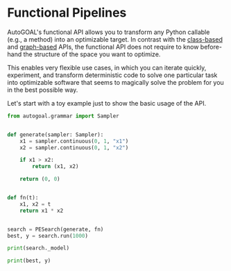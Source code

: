 # Functional Pipelines

AutoGOAL's functional API allows you to transform any Python callable (e.g., a method)
into an optimizable target. In contrast with the [class-based](/guide/cfg/) and [graph-based](/guide/graph/) APIs,
the functional API does not require to know before-hand the structure of the space you want to optimize.

This enables very flexible use cases, in which you can iterate quickly, experiment, and transform deterministic code to solve
one particular task into optimizable software that seems to magically solve the problem for you in the best possible way.

Let's start with a toy example just to show the basic usage of the API.

```python
from autogoal.grammar import Sampler


def generate(sampler: Sampler):
    x1 = sampler.continuous(0, 1, "x1")
    x2 = sampler.continuous(0, 1, "x2")

    if x1 > x2:
        return (x1, x2)

    return (0, 0)


def fn(t):
    x1, x2 = t
    return x1 * x2


search = PESearch(generate, fn)
best, y = search.run(1000)

print(search._model)

print(best, y)
```

